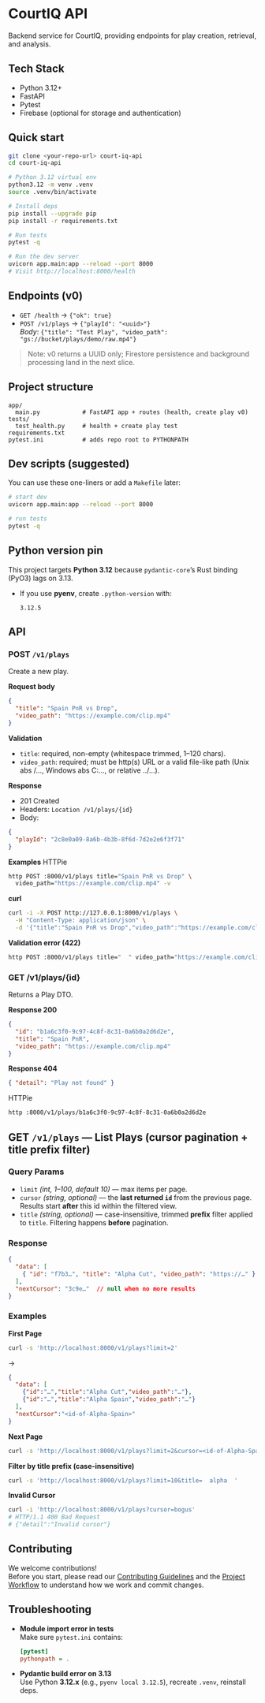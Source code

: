 # CourtIQ API

Backend service for CourtIQ, providing endpoints for play creation, retrieval, and analysis.

## Tech Stack
- Python 3.12+
- FastAPI
- Pytest
- Firebase (optional for storage and authentication)

## Quick start

```bash
git clone <your-repo-url> court-iq-api
cd court-iq-api

# Python 3.12 virtual env
python3.12 -m venv .venv
source .venv/bin/activate

# Install deps
pip install --upgrade pip
pip install -r requirements.txt

# Run tests
pytest -q

# Run the dev server
uvicorn app.main:app --reload --port 8000
# Visit http://localhost:8000/health
```

## Endpoints (v0)

- `GET /health` → `{"ok": true}`
- `POST /v1/plays` → `{"playId": "<uuid>"}`  
  _Body_: `{"title": "Test Play", "video_path": "gs://bucket/plays/demo/raw.mp4"}`

> Note: v0 returns a UUID only; Firestore persistence and background processing land in the next slice.

## Project structure

```
app/
  main.py            # FastAPI app + routes (health, create play v0)
tests/
  test_health.py     # health + create play test
requirements.txt
pytest.ini           # adds repo root to PYTHONPATH
```

## Dev scripts (suggested)

You can use these one-liners or add a `Makefile` later:

```bash
# start dev
uvicorn app.main:app --reload --port 8000

# run tests
pytest -q
```

## Python version pin

This project targets **Python 3.12** because `pydantic-core`’s Rust binding (PyO3) lags on 3.13.

- If you use **pyenv**, create `.python-version` with:

  ```
  3.12.5
  ```
## API

### POST `/v1/plays`

Create a new play.

**Request body**
```json
{
  "title": "Spain PnR vs Drop",
  "video_path": "https://example.com/clip.mp4"
}
```
**Validation**
- `title`: required, non-empty (whitespace trimmed, 1–120 chars).
- `video_path`: required; must be http(s) URL or a valid file-like path (Unix abs /..., Windows abs C:\..., or relative ../...).

**Response**
- 201 Created
- Headers: `Location /v1/plays/{id}`
- Body:
```json
{
  "playId": "2c8e0a09-8a6b-4b3b-8f6d-7d2e2e6f3f71"
}
```
**Examples**
HTTPie
```bash
http POST :8000/v1/plays title="Spain PnR vs Drop" \
  video_path="https://example.com/clip.mp4" -v
```

**curl**
```bash
curl -i -X POST http://127.0.0.1:8000/v1/plays \
  -H "Content-Type: application/json" \
  -d '{"title":"Spain PnR vs Drop","video_path":"https://example.com/clip.mp4"}'

```

**Validation error (422)**
```bash
http POST :8000/v1/plays title="  " video_path="https://example.com/clip.mp4"
```

### GET /v1/plays/{id}

Returns a Play DTO.

**Response 200**
```json
{
  "id": "b1a6c3f0-9c97-4c8f-8c31-0a6b0a2d6d2e",
  "title": "Spain PnR",
  "video_path": "https://example.com/clip.mp4"
}
```

**Response 404**
```json
{ "detail": "Play not found" }
```

HTTPie
```bash
http :8000/v1/plays/b1a6c3f0-9c97-4c8f-8c31-0a6b0a2d6d2e
```

## GET `/v1/plays` — List Plays (cursor pagination + title prefix filter)

### Query Params
- `limit` *(int, 1–100, default 10)* — max items per page.
- `cursor` *(string, optional)* — the **last returned `id`** from the previous page. Results start **after** this id within the filtered view.
- `title` *(string, optional)* — case-insensitive, trimmed **prefix** filter applied to `title`. Filtering happens **before** pagination.

### Response
```json
{
  "data": [
    { "id": "f7b3…", "title": "Alpha Cut", "video_path": "https://…" }
  ],
  "nextCursor": "3c9e…"  // null when no more results
}
```

### Examples
**First Page**
```bash
curl -s 'http://localhost:8000/v1/plays?limit=2'
```
→
```json
{
  "data": [
    {"id":"…","title":"Alpha Cut","video_path":"…"},
    {"id":"…","title":"Alpha Spain","video_path":"…"}
  ],
  "nextCursor":"<id-of-Alpha-Spain>"
}

```

**Next Page**
```bash
curl -s 'http://localhost:8000/v1/plays?limit=2&cursor=<id-of-Alpha-Spain>'
```

**Filter by title prefix (case-insensitive)**
```bash
curl -s 'http://localhost:8000/v1/plays?limit=10&title=  alpha  '
```

**Invalid Cursor**
```bash
curl -i 'http://localhost:8000/v1/plays?cursor=bogus'
# HTTP/1.1 400 Bad Request
# {"detail":"Invalid cursor"}
```




## Contributing

We welcome contributions!  
Before you start, please read our [Contributing Guidelines](CONTRIBUTING.md) and the [Project Workflow](docs/WORKFLOW.md) to understand how we work and commit changes.

## Troubleshooting

- **Module import error in tests**  
  Make sure `pytest.ini` contains:

  ```ini
  [pytest]
  pythonpath = .
  ```

- **Pydantic build error on 3.13**  
  Use Python **3.12.x** (e.g., `pyenv local 3.12.5`), recreate `.venv`, reinstall deps.
